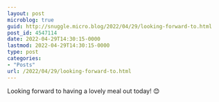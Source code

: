 ```yaml
---
layout: post
microblog: true
guid: http://snuggle.micro.blog/2022/04/29/looking-forward-to.html
post_id: 4547114
date: 2022-04-29T14:30:15-0000
lastmod: 2022-04-29T14:30:15-0000
type: post
categories:
- "Posts"
url: /2022/04/29/looking-forward-to.html
---
```

<p>Looking forward to having a lovely meal out today! 😊</p>
